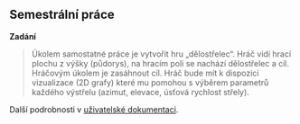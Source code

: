 ## Semestrální práce

**Zadání**
> Úkolem samostatné práce je vytvořit hru „dělostřelec“. Hráč vidí hrací plochu z výšky (půdorys), na hracím poli se
> nachází dělostřelec a cíl. Hráčovým úkolem je zasáhnout cíl. Hráč bude mít k dispozici vizualizace (2D grafy) které mu
> pomohou s výběrem parametrů každého výstřelu (azimut, elevace, úsťová rychlost střely).

Další podrobnosti v [uživatelské dokumentaci](Dokumentace.pdf).
